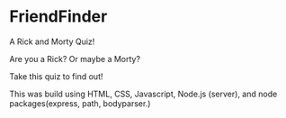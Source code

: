 # FriendFinder

A Rick and Morty Quiz!

Are you a Rick? Or maybe a Morty?

Take this quiz to find out!

This was build using HTML, CSS, Javascript, Node.js (server), and node packages(express, path, bodyparser.)